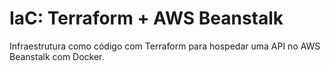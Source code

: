 # IaC: Terraform + AWS Beanstalk
Infraestrutura como código com Terraform para hospedar uma API no AWS Beanstalk com Docker.
